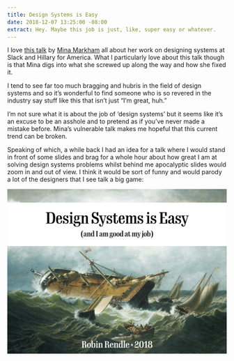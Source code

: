 ```yaml
---
title: Design Systems is Easy
date: 2018-12-07 13:25:00 -08:00
extract: Hey. Maybe this job is just, like, super easy or whatever.
---
```


I love [this talk](https://www.youtube.com/watch?time_continue=196&v=Y16QDYpj8uI) by [Mina Markham](http://mina.codes) all about her work on designing systems at Slack and Hillary for America. What I particularly love about this talk though is that Mina digs into what she screwed up along the way and how she fixed it. 

I tend to see far too much bragging and hubris in the field of design systems and so it’s wonderful to find someone who is so revered in the industry say stuff like this that isn’t just “I’m great, huh.”

I’m not sure what it is about the job of  ‘design systems’ but it seems like it’s an excuse to be an asshole and to pretend as if you’ve never made a mistake before. Mina’s vulnerable talk makes me hopeful that this current trend can be broken. 

Speaking of which, a while back I had an idea for a talk where I would stand in front of some slides and brag for a whole hour about how great I am at solving design systems problems whilst behind me apocalyptic slides would zoom in and out of view. I think it would be sort of funny and would parody a lot of the designers that I see talk a big game:

![design-systems-is-easy.001.jpeg](/uploads/design-systems-is-easy.001.jpeg)